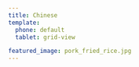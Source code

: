 ```yaml
---
title: Chinese
template:
  phone: default
  tablet: grid-view

featured_image: pork_fried_rice.jpg
---
```


